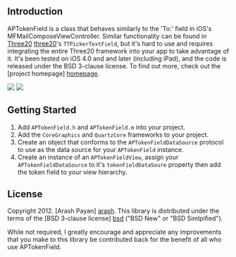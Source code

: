 Introduction
------------
APTokenField is a class that behaves similarly to the 'To:' field in iOS's MFMailComposeViewController. Similar functionality can be found in [Three20] [three20]'s `TTPickerTextField`, but it's hard to use and requires integrating the entire Three20 framework into your app to take advantage of it. It's been tested on iOS 4.0 and and later (including iPad), and the code is released under the BSD 3-clause license. To find out more, check out the [project homepage] [homepage].

[![](http://arashpayan.com/blog/wp-content/uploads/2012/04/demo_screen_shot-200x300.png)](http://arashpayan.com/blog/wp-content/uploads/2012/04/demo_screen_shot.png)
[![](http://arashpayan.com/blog/wp-content/uploads/2012/04/line2_screen_shot-200x300.png)](http://arashpayan.com/blog/wp-content/uploads/2012/04/line2_screen_shot.png)

Getting Started
---------------
1. Add `APTokenField.h` and `APTokenField.m` into your project.
2. Add the `CoreGraphics` and `QuartzCore` frameworks to your project.
3. Create an object that conforms to the `APTokenFieldDataSource` protocol to use as the data source for your `APTokenField` instance.
4. Create an instance of an `APTokenFieldView`, assign your `APTokenFieldDataSource` to it's `tokenFieldDataSoure` property then add the token field to your view hierarchy.

License
-------
Copyright 2012. [Arash Payan] [arash].
This library is distributed under the terms of the [BSD 3-clause license] [bsd] ("BSD New" or "BSD Simlpified").

While not required, I greatly encourage and appreciate any improvements that you make to this library be contributed back for the benefit of all who use APTokenField.

[homepage]: http://arashpayan.com/blog/2012/04/01/introducing-aptokenfield/
[three20]: https://github.com/facebook/three20
[arash]: http://arashpayan.com
[bsd]: http://en.wikipedia.org/wiki/BSD_licenses#3-clause_license_.28.22New_BSD_License.22_or_.22Modified_BSD_License.22.29